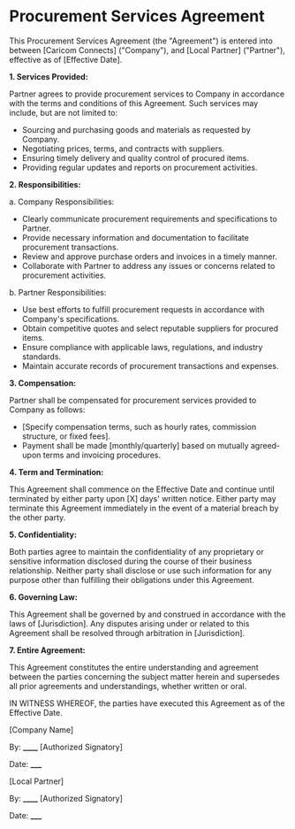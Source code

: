 # Procurement Services Agreement

This Procurement Services Agreement (the "Agreement") is entered into between [Caricom Connects] ("Company"), and [Local Partner] ("Partner"), effective as of [Effective Date].

**1. Services Provided:**

Partner agrees to provide procurement services to Company in accordance with the terms and conditions of this Agreement. Such services may include, but are not limited to:

- Sourcing and purchasing goods and materials as requested by Company.
- Negotiating prices, terms, and contracts with suppliers.
- Ensuring timely delivery and quality control of procured items.
- Providing regular updates and reports on procurement activities.

**2. Responsibilities:**

a. Company Responsibilities:

- Clearly communicate procurement requirements and specifications to Partner.
- Provide necessary information and documentation to facilitate procurement transactions.
- Review and approve purchase orders and invoices in a timely manner.
- Collaborate with Partner to address any issues or concerns related to procurement activities.

b. Partner Responsibilities:

- Use best efforts to fulfill procurement requests in accordance with Company's specifications.
- Obtain competitive quotes and select reputable suppliers for procured items.
- Ensure compliance with applicable laws, regulations, and industry standards.
- Maintain accurate records of procurement transactions and expenses.

**3. Compensation:**

Partner shall be compensated for procurement services provided to Company as follows:

- [Specify compensation terms, such as hourly rates, commission structure, or fixed fees].
- Payment shall be made [monthly/quarterly] based on mutually agreed-upon terms and invoicing procedures.

**4. Term and Termination:**

This Agreement shall commence on the Effective Date and continue until terminated by either party upon [X] days' written notice.
Either party may terminate this Agreement immediately in the event of a material breach by the other party.

**5. Confidentiality:**

Both parties agree to maintain the confidentiality of any proprietary or sensitive information disclosed during the course of their business relationship.
Neither party shall disclose or use such information for any purpose other than fulfilling their obligations under this Agreement.

**6. Governing Law:**

This Agreement shall be governed by and construed in accordance with the laws of [Jurisdiction].
Any disputes arising under or related to this Agreement shall be resolved through arbitration in [Jurisdiction].

**7. Entire Agreement:**

This Agreement constitutes the entire understanding and agreement between the parties concerning the subject matter herein and supersedes all prior agreements and understandings, whether written or oral.

IN WITNESS WHEREOF, the parties have executed this Agreement as of the Effective Date.

[Company Name]

By: ************\_\_\_\_************ [Authorized Signatory]

Date: ************\_\_\_************

[Local Partner]

By: ************\_\_\_\_************ [Authorized Signatory]

Date: ************\_\_\_************
